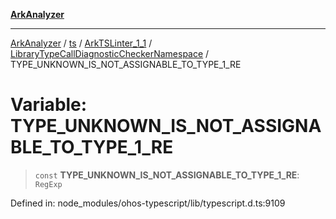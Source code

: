 [**ArkAnalyzer**](../../../../../../../../README.md)

***

[ArkAnalyzer](../../../../../../../../globals.md) / [ts](../../../../../README.md) / [ArkTSLinter\_1\_1](../../../README.md) / [LibraryTypeCallDiagnosticCheckerNamespace](../README.md) / TYPE\_UNKNOWN\_IS\_NOT\_ASSIGNABLE\_TO\_TYPE\_1\_RE

# Variable: TYPE\_UNKNOWN\_IS\_NOT\_ASSIGNABLE\_TO\_TYPE\_1\_RE

> `const` **TYPE\_UNKNOWN\_IS\_NOT\_ASSIGNABLE\_TO\_TYPE\_1\_RE**: `RegExp`

Defined in: node\_modules/ohos-typescript/lib/typescript.d.ts:9109
